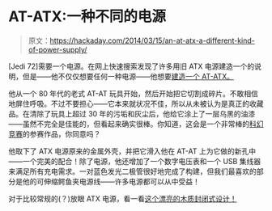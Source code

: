 # AT-ATX:一种不同的电源

> 原文：<https://hackaday.com/2014/03/15/an-at-atx-a-different-kind-of-power-supply/>

[Jedi 72]需要一个电源。在网上快速搜索发现了许多用旧 ATX 电源建造一个的说明，但是——他不仅仅想要任何一种电源——他想要[建造一个 AT-ATX。](http://www.instructables.com/id/AT-ATX-Portable-Bench-Power-Supply-with-voltmeter-/)

他从一个 80 年代的老式 AT-AT 玩具开始，然后开始把它切割成碎片。不敢相信地屏住呼吸。不过不要担心——它本来就状况不佳，所以从未被认为是真正的收藏品。在清除了玩具上超过 30 年的污垢和灰尘后，他给它涂上了一层乌黑的油漆——虽然不完全是佳能的，但看起来确实很棒。你知道，这会是一个非常棒的[科幻竞赛](http://hackaday.io/page/276)的参赛作品，你同意吗？

他取下了 ATX 电源原来的金属外壳，并把它滑入他在 AT-AT 上为它做的新孔中——一个完美的配合！除了电源，他还增加了一个数字电压表和一个 USB 集线器来满足所有充电需求。一对蓝色发光二极管很好地完成了构建，但我们最喜欢的部分是他的可伸缩鳄鱼夹电源线——许多电源都可以从中受益！

对于比较常规的(？)放眼 ATX 电源，看一看[这个漂亮的木质封闭式设计！](http://hackaday.com/2012/07/20/giving-an-atx-bench-supply-the-case-it-deserves/)